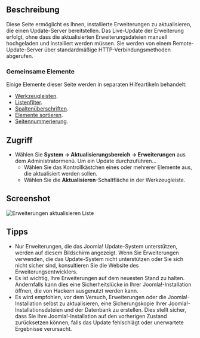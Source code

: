 <!-- Filename: Help4.x:Extensions:_Update / Display title: Erweiterungen: Aktualisieren -->

## Beschreibung

Diese Seite ermöglicht es Ihnen, installierte Erweiterungen zu aktualisieren, die einen Update-Server bereitstellen. Das Live-Update der Erweiterung erfolgt, ohne dass die aktualisierten Erweiterungsdateien manuell hochgeladen und installiert werden müssen. Sie werden von einem Remote-Update-Server über standardmäßige HTTP-Verbindungsmethoden abgerufen.

### Gemeinsame Elemente

Einige Elemente dieser Seite werden in separaten Hilfeartikeln behandelt:

* [Werkzeugleisten](jdocmanual?article=help/common-elements/toolbars).
* [Listenfilter](jdocmanual?article=help/common-elements/list-filters).
* [Spaltenüberschriften](jdocmanual?article=help/common-elements/list-column-headers).
* [Elemente sortieren](jdocmanual?article=help/common-elements/list-ordering).
* [Seitennummerierung](jdocmanual?article=help/common-elements/list-pagination).

## Zugriff

- Wählen Sie **System → Aktualisierungsbereich → Erweiterungen** aus dem Administratormenü. Um ein Update durchzuführen...
  - Wählen Sie das Kontrollkästchen eines oder mehrerer Elemente aus, die aktualisiert werden sollen.
  - Wählen Sie die **Aktualisieren**-Schaltfläche in der Werkzeugleiste.

## Screenshot

![Erweiterungen aktualisieren Liste](../../../nl/images/extensions/update-list.png)

## Tipps

- Nur Erweiterungen, die das Joomla! Update-System unterstützen, werden auf diesem Bildschirm angezeigt. Wenn Sie Erweiterungen verwenden, die das Update-System nicht unterstützen oder Sie sich nicht sicher sind, konsultieren Sie die Website des Erweiterungsentwicklers.
- Es ist wichtig, Ihre Erweiterungen auf dem neuesten Stand zu halten. Andernfalls kann dies eine Sicherheitslücke in Ihrer Joomla!-Installation öffnen, die von Hackern ausgenutzt werden kann.
- Es wird empfohlen, vor dem Versuch, Erweiterungen oder die Joomla!-Installation selbst zu aktualisieren, eine Sicherungskopie Ihrer Joomla!-Installationsdateien und der Datenbank zu erstellen. Dies stellt sicher, dass Sie Ihre Joomla!-Installation auf den vorherigen Zustand zurücksetzen können, falls das Update fehlschlägt oder unerwartete Ergebnisse verursacht.

<!-- Translated from English with ChatGPT 2024-09-02 ->
